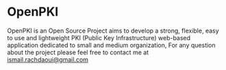 OpenPKI
=======

OpenPKI is an Open Source Project aims to develop a strong, flexible, easy to use and lightweight PKI (Public Key Infrastructure) web-based application dedicated to small and medium organization, For any question about the project please feel free to contact me at ismail.rachdaoui@gmail.com
